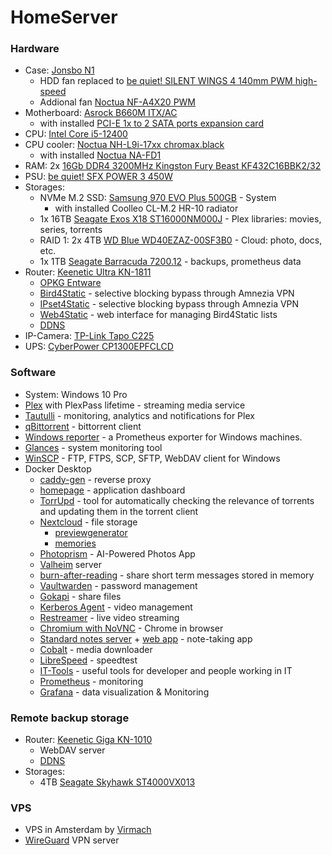# HomeServer

### Hardware
* Case: [Jonsbo N1](https://www.jonsbo.com/en/products/N1.html)
  * HDD fan replaced to [be quiet! SILENT WINGS 4 140mm PWM high-speed](https://www.bequiet.com/ru/casefans/3704)
  * Addional fan [Noctua NF-A4X20 PWM](https://noctua.at/en/nf-a4x20-pwm)
* Motherboard: [Asrock B660M ITX/AC](https://www.asrock.com/MB/Intel/B660M-ITXac/index.ru.asp)
  * with installed [PCI-E 1x to 2 SATA ports expansion card](https://aliexpress.ru/item/1005003346314019.html)
* CPU: [Intel Core i5-12400](https://ark.intel.com/content/www/ru/ru/ark/products/134586/intel-core-i512400-processor-18m-cache-up-to-4-40-ghz.html)
* CPU cooler: [Noctua NH-L9i-17xx chromax.black](https://noctua.at/en/nh-l9i-17xx-chromax-black)
  * with installed [Noctua NA-FD1](https://noctua.at/en/na-fd1)
* RAM: 2x [16Gb DDR4 3200MHz Kingston Fury Beast KF432C16BBK2/32](https://www.kingston.com/dataSheets/KF432C16BBK2_32.pdf)
* PSU: [be quiet! SFX POWER 3 450W](https://www.bequiet.com/ru/powersupply/2309)
* Storages:
  * NVMe M.2 SSD: [Samsung 970 EVO Plus 500GB](https://www.samsung.com/ru/memory-storage/nvme-ssd/970-evo-plus-500gb-mz-v7s500bw/) - System
    * with installed Сoolleo CL-M.2 HR-10 radiator
  * 1x 16TB [Seagate Exos X18 ST16000NM000J](https://www.seagate.com/content/dam/seagate/migrated-assets/www-content/datasheets/pdfs/exos-x18-channel-DS2045-4-2106US-en_US.pdf) - Plex libraries: movies, series, torrents
  * RAID 1: 2x 4TB [WD Blue WD40EZAZ-00SF3B0](https://www.westerndigital.com/ru-ru/products/internal-drives/wd-blue-desktop-sata-hdd#WD5000AZLX) - Cloud: photo, docs, etc.
  * 1х 1TB [Seagate Barracuda 7200.12](https://www.seagate.com/docs/pdf/ru-RU/datasheet/disc/barracuda-7200-12-ds1668-6-1101ru.pdf) - backups, prometheus data
* Router: [Keenetic Ultra KN-1811](https://keenetic.ru/ru/keenetic-ultra-kn-1811)
  * [OPKG Entware](https://help.keenetic.com/hc/ru/articles/360000948719-OPKG)
  * [Bird4Static](https://github.com/DennoN-RUS/Bird4Static) - selective blocking bypass through Amnezia VPN
  * [IPset4Static](https://github.com/DennoN-RUS/IPset4Static) - selective blocking bypass through Amnezia VPN
  * [Web4Static](https://github.com/spatiumstas/web4static) - web interface for managing Bird4Static lists
  * [DDNS](https://help.keenetic.com/hc/ru/articles/360000400919-%D0%A1%D0%B5%D1%80%D0%B2%D0%B8%D1%81-%D0%B4%D0%BE%D0%BC%D0%B5%D0%BD%D0%BD%D1%8B%D1%85-%D0%B8%D0%BC%D0%B5%D0%BD-KeenDNS)
* IP-Camera: [TP-Link Tapo C225](https://www.tp-link.com/ru/home-networking/cloud-camera/tapo-c225/)
* UPS: [CyberPower CP1300EPFCLCD](https://www.cyberpower.com/ru/ru/product/sku/cp1300epfclcd)

### Software

* System: Windows 10 Pro
* [Plex](https://www.plex.tv/) with PlexPass lifetime -  streaming media service
* [Tautulli](https://github.com/Tautulli/Tautulli) - monitoring, analytics and notifications for Plex
* [qBittorrent](https://www.qbittorrent.org/) - bittorrent client
* [Windows reporter](https://github.com/prometheus-community/windows_exporter) - a Prometheus exporter for Windows machines.
* [Glances](https://github.com/nicolargo/glances) - system monitoring tool
* [WinSCP](https://winscp.net/eng/index.php) - FTP, FTPS, SCP, SFTP, WebDAV client for Windows
* Docker Desktop
  * [caddy-gen](https://github.com/wemake-services/caddy-gen) - reverse proxy
  * [homepage](https://github.com/gethomepage/homepage) - application dashboard
  * [TorrUpd](https://github.com/konkere/TorrUpd) - tool for automatically checking the relevance of torrents and updating them in the torrent client
  * [Nextcloud](https://nextcloud.com/) - file storage
    * [previewgenerator](https://github.com/nextcloud/previewgenerator)
    * [memories](https://github.com/pulsejet/memories)
  * [Photoprism](https://photoprism.app/) - AI-Powered Photos App
  * [Valheim](https://github.com/lloesche/valheim-server-docker) server
  * [burn-after-reading](https://github.com/Tethik/burn-after-reading) - share short term messages stored in memory
  * [Vaultwarden](https://github.com/dani-garcia/vaultwarden) - password management
  * [Gokapi](https://github.com/Forceu/Gokapi) - share files
  * [Kerberos Agent](https://kerberos.io/product/agent/) - video management
  * [Restreamer](https://datarhei.github.io/restreamer/) - live video streaming
  * [Chromium with NoVNC](https://github.com/vital987/chrome-novnc) - Chrome in browser
  * [Standard notes server](https://github.com/standardnotes/server) + [web app](https://github.com/standardnotes/app) - note-taking app
  * [Cobalt](https://github.com/imputnet/cobalt) - media downloader
  * [LibreSpeed](https://github.com/librespeed/speedtest) - speedtest
  * [IT-Tools](https://github.com/CorentinTh/it-tools) - useful tools for developer and people working in IT
  * [Prometheus](https://github.com/prometheus/prometheus) - monitoring
  * [Grafana](https://github.com/grafana/grafana) - data visualization & Monitoring
  
### Remote backup storage
* Router: [Keenetic Giga KN-1010](https://keenetic.ru/ru/keenetic-giga-kn-1010)
  * WebDAV server
  * [DDNS](https://help.keenetic.com/hc/ru/articles/360000400919-%D0%A1%D0%B5%D1%80%D0%B2%D0%B8%D1%81-%D0%B4%D0%BE%D0%BC%D0%B5%D0%BD%D0%BD%D1%8B%D1%85-%D0%B8%D0%BC%D0%B5%D0%BD-KeenDNS)
* Storages:
  * 4TB [Seagate Skyhawk ST4000VX013](https://www.seagate.com/files/www-content/datasheets/pdfs/skyhawk-ai-DS1960-14C-2204RU-ru_RU.pdf)
  
### VPS
* VPS in Amsterdam by [Virmach](https://virmach.com/)
* [WireGuard](https://www.wireguard.com/) VPN server